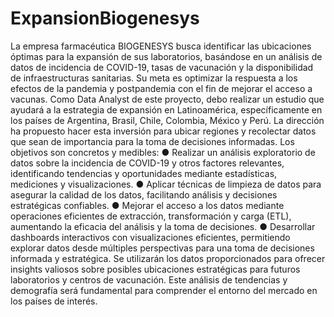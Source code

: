 # ExpansionBiogenesys
La empresa farmacéutica BIOGENESYS busca identificar las ubicaciones óptimas para la expansión de sus laboratorios, basándose en un análisis de datos de incidencia de COVID-19, tasas de vacunación y la disponibilidad de infraestructuras sanitarias. Su meta es optimizar la respuesta a los efectos de la pandemia y postpandemia con el fin de mejorar el acceso a vacunas.
Como Data Analyst de este proyecto, debo realizar un estudio que ayudará a la estrategia de expansión en Latinoamérica, específicamente en los países de Argentina, Brasil, Chile, Colombia, México y Perú. La dirección ha propuesto hacer esta inversión para ubicar regiones y recolectar datos que sean de importancia para la toma de decisiones informadas. 
Los objetivos son concretos y medibles:
●	Realizar un análisis exploratorio de datos sobre la incidencia de COVID-19 y otros factores relevantes, identificando tendencias y oportunidades mediante estadísticas, mediciones y visualizaciones.
●	Aplicar técnicas de limpieza de datos para asegurar la calidad de los datos, facilitando análisis y decisiones estratégicas confiables.
●	Mejorar el acceso a los datos mediante operaciones eficientes de extracción, transformación y carga (ETL), aumentando la eficacia del análisis y la toma de decisiones.
●	Desarrollar dashboards interactivos con visualizaciones eficientes, permitiendo explorar datos desde múltiples perspectivas para una toma de decisiones informada y estratégica.
Se utilizarán los datos proporcionados para ofrecer insights valiosos sobre posibles ubicaciones estratégicas para futuros laboratorios y centros de vacunación. Este análisis de tendencias y demografía será fundamental para comprender el entorno del mercado en los países de interés.
